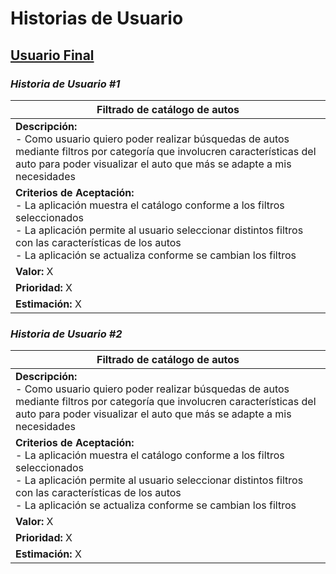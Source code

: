 # Historias de Usuario

## <u>Usuario Final</u>

### *Historia de Usuario #1*
| Filtrado de catálogo de autos |
| ------ |
| **Descripción:** </br> - Como usuario quiero poder realizar búsquedas de autos mediante filtros por categoría que involucren características del auto para poder visualizar el auto que más se adapte a mis necesidades |
| **Criterios de Aceptación:** </br> - La aplicación muestra el catálogo conforme a los filtros seleccionados </br> - La aplicación permite al usuario seleccionar distintos filtros con las características de los autos <br/> - La aplicación se actualiza conforme se cambian los filtros |
|**Valor:** X|
|**Prioridad:** X|
|**Estimación:** X|

### *Historia de Usuario #2*

| Filtrado de catálogo de autos |
| ------ |
| **Descripción:** </br> - Como usuario quiero poder realizar búsquedas de autos mediante filtros por categoría que involucren características del auto para poder visualizar el auto que más se adapte a mis necesidades |
| **Criterios de Aceptación:** </br> - La aplicación muestra el catálogo conforme a los filtros seleccionados </br> - La aplicación permite al usuario seleccionar distintos filtros con las características de los autos <br/> - La aplicación se actualiza conforme se cambian los filtros |
|**Valor:** X|
|**Prioridad:** X|
|**Estimación:** X|